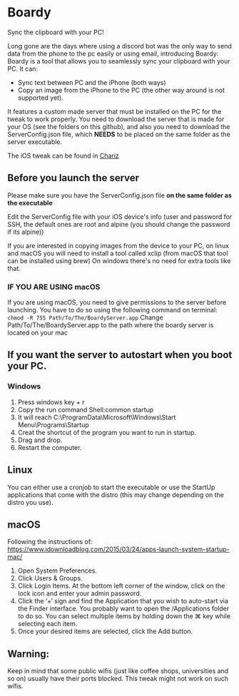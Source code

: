 # Boardy
Sync the clipboard with your PC!

Long gone are the days where using a discord bot was the only way to send data from the phone to the pc easily or using email, introducing Boardy:
Boardy is a tool that allows you to seamlessly sync your clipboard with your PC. It can:
- Sync text between PC and the iPhone (both ways)
- Copy an image from the iPhone to the PC (the other way around is not supported yet). 

It features a custom made server that must be installed on the PC for the tweak to work properly.
You need to download the server that is made for your OS (see the folders on this github), and also you need to download the ServerConfig.json file, which **NEEDS** to be placed on the same folder as the server executable.

The iOS tweak can be found in [Chariz](https://chariz.com/buy/boardy)

## Before you launch the server
Please make sure you have the ServerConfig.json file **on the same folder as the executable**

Edit the ServerConfig file with your iOS device's info (user and password for SSH, the default ones are root and alpine (you should change the password if its alpine))

If you are interested in copying images from the device to your PC, on linux and macOS you will need to install a tool called xclip (from macOS that tool can be installed using brew)
On windows there's no need for extra tools like that.

### IF YOU ARE USING macOS
If you are using macOS, you need to give permissions to the server before launching. 
You have to do so using the following command on terminal:
```chmod -R 755 Path/To/The/BoardyServer.app```
Change Path/To/The/BoardyServer.app to the path where the boardy server is located on your mac

## If you want the server to autostart when you boot your PC.
### Windows
1. Press windows key + r
2. Copy the run command Shell:common startup
3. It will reach C:\ProgramData\Microsoft\Windows\Start Menu\Programs\Startup
4. Creat the shortcut of the program you want to run in startup.
5. Drag and drop.
6. Restart the computer. 

## Linux
You can either use a cronjob to start the executable or use the StartUp applications that come with the distro (this may change depending on the distro you use).

## macOS

Following the instructions of: https://www.idownloadblog.com/2015/03/24/apps-launch-system-startup-mac/

1. Open System Preferences.
2. Click Users & Groups.
3. Click Login Items. At the bottom left corner of the window, click on the lock icon and enter your admin password.
4. Click the ‘+‘ sign and find the Application that you wish to auto-start via the Finder interface. You probably want to open the /Applications folder to do so. You can select multiple items by holding down the ⌘ key while selecting each item.
5. Once your desired items are selected, click the Add button.

## Warning:
 Keep in mind that some public wifis (just like coffee shops, universities and so on) usually have their ports blocked. This tweak might not work on such wifis.